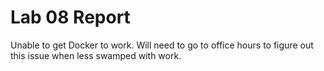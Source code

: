 # Lab 08 Report

Unable to get Docker to work. Will need to go to office hours to figure out this issue when less swamped with work.
